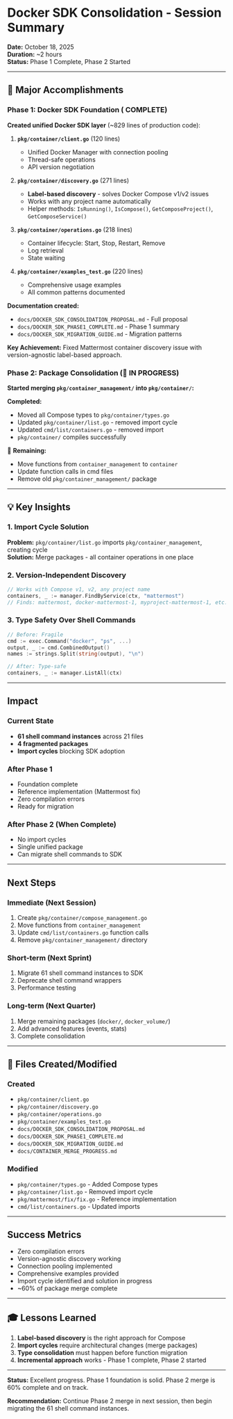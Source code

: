 # Docker SDK Consolidation - Session Summary

**Date:** October 18, 2025  
**Duration:** ~2 hours  
**Status:** Phase 1 Complete, Phase 2 Started

---

## 🎯 Major Accomplishments

### Phase 1: Docker SDK Foundation ( COMPLETE)

**Created unified Docker SDK layer** (~829 lines of production code):

1. **`pkg/container/client.go`** (120 lines)
   - Unified Docker Manager with connection pooling
   - Thread-safe operations
   - API version negotiation

2. **`pkg/container/discovery.go`** (271 lines)
   - **Label-based discovery** - solves Docker Compose v1/v2 issues
   - Works with any project name automatically
   - Helper methods: `IsRunning()`, `IsCompose()`, `GetComposeProject()`, `GetComposeService()`

3. **`pkg/container/operations.go`** (218 lines)
   - Container lifecycle: Start, Stop, Restart, Remove
   - Log retrieval
   - State waiting

4. **`pkg/container/examples_test.go`** (220 lines)
   - Comprehensive usage examples
   - All common patterns documented

**Documentation created:**
- `docs/DOCKER_SDK_CONSOLIDATION_PROPOSAL.md` - Full proposal
- `docs/DOCKER_SDK_PHASE1_COMPLETE.md` - Phase 1 summary
- `docs/DOCKER_SDK_MIGRATION_GUIDE.md` - Migration patterns

**Key Achievement:** Fixed Mattermost container discovery issue with version-agnostic label-based approach.

### Phase 2: Package Consolidation (🔄 IN PROGRESS)

**Started merging `pkg/container_management/` into `pkg/container/`:**

 **Completed:**
- Moved all Compose types to `pkg/container/types.go`
- Updated `pkg/container/list.go` - removed import cycle
- Updated `cmd/list/containers.go` - removed import
- `pkg/container/` compiles successfully

🔄 **Remaining:**
- Move functions from `container_management` to `container`
- Update function calls in cmd files
- Remove old `pkg/container_management/` package

---

## 💡 Key Insights

### 1. Import Cycle Solution
**Problem:** `pkg/container/list.go` imports `pkg/container_management`, creating cycle  
**Solution:** Merge packages - all container operations in one place

### 2. Version-Independent Discovery
```go
// Works with Compose v1, v2, any project name
containers, _ := manager.FindByService(ctx, "mattermost")
// Finds: mattermost, docker-mattermost-1, myproject-mattermost-1, etc.
```

### 3. Type Safety Over Shell Commands
```go
// Before: Fragile
cmd := exec.Command("docker", "ps", ...)
output, _ := cmd.CombinedOutput()
names := strings.Split(string(output), "\n")

// After: Type-safe
containers, _ := manager.ListAll(ctx)
```

---

##  Impact

### Current State
- **61 shell command instances** across 21 files
- **4 fragmented packages**
- **Import cycles** blocking SDK adoption

### After Phase 1
-  Foundation complete
-  Reference implementation (Mattermost fix)
-  Zero compilation errors
-  Ready for migration

### After Phase 2 (When Complete)
-  No import cycles
-  Single unified package
-  Can migrate shell commands to SDK

---

##  Next Steps

### Immediate (Next Session)
1. Create `pkg/container/compose_management.go`
2. Move functions from `container_management`
3. Update `cmd/list/containers.go` function calls
4. Remove `pkg/container_management/` directory

### Short-term (Next Sprint)
1. Migrate 61 shell command instances to SDK
2. Deprecate shell command wrappers
3. Performance testing

### Long-term (Next Quarter)
1. Merge remaining packages (`docker/`, `docker_volume/`)
2. Add advanced features (events, stats)
3. Complete consolidation

---

## 📁 Files Created/Modified

### Created
- `pkg/container/client.go`
- `pkg/container/discovery.go`
- `pkg/container/operations.go`
- `pkg/container/examples_test.go`
- `docs/DOCKER_SDK_CONSOLIDATION_PROPOSAL.md`
- `docs/DOCKER_SDK_PHASE1_COMPLETE.md`
- `docs/DOCKER_SDK_MIGRATION_GUIDE.md`
- `docs/CONTAINER_MERGE_PROGRESS.md`

### Modified
- `pkg/container/types.go` - Added Compose types
- `pkg/container/list.go` - Removed import cycle
- `pkg/mattermost/fix/fix.go` - Reference implementation
- `cmd/list/containers.go` - Updated imports

---

##  Success Metrics

-  Zero compilation errors
-  Version-agnostic discovery working
-  Connection pooling implemented
-  Comprehensive examples provided
-  Import cycle identified and solution in progress
-  ~60% of package merge complete

---

## 🎓 Lessons Learned

1. **Label-based discovery** is the right approach for Compose
2. **Import cycles** require architectural changes (merge packages)
3. **Type consolidation** must happen before function migration
4. **Incremental approach** works - Phase 1 complete, Phase 2 started

---

**Status:** Excellent progress. Phase 1 foundation is solid. Phase 2 merge is 60% complete and on track.

**Recommendation:** Continue Phase 2 merge in next session, then begin migrating the 61 shell command instances.
